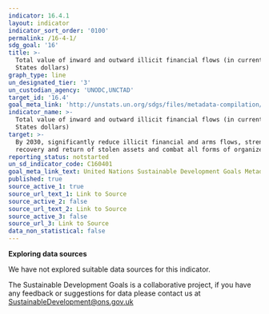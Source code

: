 ```yaml
---
indicator: 16.4.1
layout: indicator
indicator_sort_order: '0100'
permalink: /16-4-1/
sdg_goal: '16'
title: >-
  Total value of inward and outward illicit financial flows (in current United
  States dollars)
graph_type: line
un_designated_tier: '3'
un_custodian_agency: 'UNODC,UNCTAD'
target_id: '16.4'
goal_meta_link: 'http://unstats.un.org/sdgs/files/metadata-compilation/Metadata-Goal-16.pdf'
indicator_name: >-
  Total value of inward and outward illicit financial flows (in current United
  States dollars)
target: >-
  By 2030, significantly reduce illicit financial and arms flows, strengthen the
  recovery and return of stolen assets and combat all forms of organized crime
reporting_status: notstarted
un_sd_indicator_code: C160401
goal_meta_link_text: United Nations Sustainable Development Goals Metadata (pdf 1361kB)
published: true
source_active_1: true
source_url_text_1: Link to Source
source_active_2: false
source_url_text_2: Link to Source
source_active_3: false
source_url_3: Link to Source
data_non_statistical: false
---
```

**Exploring data sources**

We have not explored suitable data sources for this indicator. 

The Sustainable Development Goals is a collaborative project, if you have any feedback or suggestions for data please contact us at <SustainableDevelopment@ons.gov.uk>

